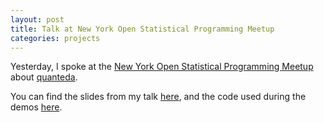 ```yaml
---
layout: post
title: Talk at New York Open Statistical Programming Meetup
categories: projects
---
```


Yesterday, I spoke at the [New York Open Statistical Programming Meetup](https://www.meetup.com/nyhackr/events/235517291/) about [quanteda](https://github.com/kbenoit/quanteda).

You can find the slides from my talk [here](/download/nyhackr-2016-12-06_slides.pdf), and the code used during the demos [here](/download/nyhackr-2016-12-06_code.R).

